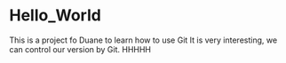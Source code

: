 # Hello_World
This is a project fo Duane to learn how to use Git
It is very interesting, we can control our version by Git. HHHHH
